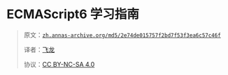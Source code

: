 # ECMAScript6 学习指南

> 原文：[`zh.annas-archive.org/md5/2e74de015757f2bd7f53f3ea6c57c46f`](https://zh.annas-archive.org/md5/2e74de015757f2bd7f53f3ea6c57c46f)
> 
> 译者：[飞龙](https://github.com/wizardforcel)
> 
> 协议：[CC BY-NC-SA 4.0](http://creativecommons.org/licenses/by-nc-sa/4.0/)